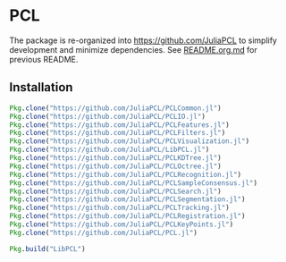 # PCL

The package is re-organized into https://github.com/JuliaPCL to simplify development and minimize dependencies. See [README.org.md](README.org.md) for previous README.

## Installation

```jl
Pkg.clone("https://github.com/JuliaPCL/PCLCommon.jl")
Pkg.clone("https://github.com/JuliaPCL/PCLIO.jl")
Pkg.clone("https://github.com/JuliaPCL/PCLFeatures.jl")
Pkg.clone("https://github.com/JuliaPCL/PCLFilters.jl")
Pkg.clone("https://github.com/JuliaPCL/PCLVisualization.jl")
Pkg.clone("https://github.com/JuliaPCL/LibPCL.jl")
Pkg.clone("https://github.com/JuliaPCL/PCLKDTree.jl")
Pkg.clone("https://github.com/JuliaPCL/PCLOctree.jl")
Pkg.clone("https://github.com/JuliaPCL/PCLRecognition.jl")
Pkg.clone("https://github.com/JuliaPCL/PCLSampleConsensus.jl")
Pkg.clone("https://github.com/JuliaPCL/PCLSearch.jl")
Pkg.clone("https://github.com/JuliaPCL/PCLSegmentation.jl")
Pkg.clone("https://github.com/JuliaPCL/PCLTracking.jl")
Pkg.clone("https://github.com/JuliaPCL/PCLRegistration.jl")
Pkg.clone("https://github.com/JuliaPCL/PCLKeyPoints.jl")
Pkg.clone("https://github.com/JuliaPCL/PCL.jl")
```

```jl
Pkg.build("LibPCL")
```
